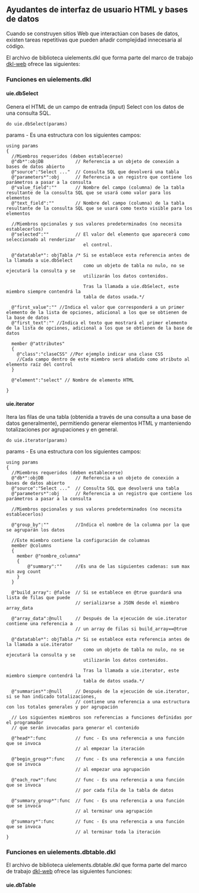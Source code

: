 ## Ayudantes de interfaz de usuario HTML y bases de datos

Cuando se construyen sitios Web que interactúan con bases de datos, existen tareas repetitivas que pueden añadir complejidad innecesaria al código.

El archivo de biblioteca uielements.dkl que forma parte del marco de trabajo [dkl-web](https://github.com/Induxsoft/dkl-web) ofrece las siguientes:

### Funciones en uielements.dkl

#### uie.dbSelect
Genera el HTML de un campo de entrada (input) Select con los datos de una consulta SQL.

``` Devkron
do uie.dbSelect(params)
```
params - Es una estructura con los siguientes campos:

```
using params
{
  //Miembros requeridos (deben establecerse)
  @"db*":objDB            // Referencia a un objeto de conexión a bases de datos abierto
  @"source":"Select ..."  // Consulta SQL que devolverá una tabla
  @"parameters*":obj      // Referencia a un registro que contiene los parámetros a pasar a la consulta
  @"value_field":""       // Nombre del campo (columna) de la tabla resultante de la consulta SQL que se usará como valor para los elementos
  @"text_field":""        // Nombre del campo (columna) de la tabla resultante de la consulta SQL que se usará como texto visible para los elementos
  
  //Miembros opcionales y sus valores predeterminados (no necesita establecerlos)
  @"selected":""          // El valor del elemento que aparecerá como seleccionado al renderizar
                             el control.
  
  @"datatable*": objTabla /* Si se establece esta referencia antes de la llamada a uie.dbSelect
                             como un objeto de tabla no nulo, no se ejecutará la consulta y se 
                             utilizarán los datos contenidos.
                             
                             Tras la llamada a uie.dbSelect, este miembro siempre contendrá la
                             tabla de datos usada.*/
                             
  @"first_value":"" //Indica el valor que corresponderá a un primer elemento de la lista de opciones, adicional a los que se obtienen de la base de datos
  @"first_text":"" //Indica el texto que mostrará el primer elemento de la lista de opciones, adicional a los que se obtienen de la base de datos
  
  member @"attributes"
  {
    @"class":"claseCSS" //Por ejemplo indicar una clase CSS
    //Cada campo dentro de este miembro será añadido como atributo al elemento raíz del control
  }
  
  @"element":"select" // Nombre de elemento HTML
  
}
```

#### uie.iterator

Itera las filas de una tabla (obtenida a través de una consulta a una base de datos generalmente), permitiendo generar elementos HTML y manteniendo totalizaciones por agrupaciones y en general.

``` DKL
do uie.iterator(params)
```

params - Es una estructura con los siguientes campos:

```
using params
{
  //Miembros requeridos (deben establecerse)
  @"db*":objDB            // Referencia a un objeto de conexión a bases de datos abierto
  @"source":"Select ..."  // Consulta SQL que devolverá una tabla
  @"parameters*":obj      // Referencia a un registro que contiene los parámetros a pasar a la consulta
 
  //Miembros opcionales y sus valores predeterminados (no necesita establecerlos)
  
  @"group_by":""          //Indica el nombre de la columna por la que se agruparán los datos
  
  //Este miembro contiene la configuración de columnas
  member @columns
  {
    member @"nombre_columna" 
    {
        @"summary":""     //Es una de las siguientes cadenas: sum max min avg count    
    }
  }
   
  @"build_array": @false  // Si se establece en @true guardará una lista de filas que puede 
                          // serializarse a JSON desde el miembro array_data
                          
  @"array_data":@null     // Después de la ejecución de uie.iterator contiene una referencia a 
                          // un array de filas si build_array==@true
  
  @"datatable*": objTabla /* Si se establece esta referencia antes de la llamada a uie.iterator
                             como un objeto de tabla no nulo, no se ejecutará la consulta y se 
                             utilizarán los datos contenidos.
                             
                             Tras la llamada a uie.iterator, este miembro siempre contendrá la
                             tabla de datos usada.*/
                             
  @"summaries*":@null     // Después de la ejecución de uie.iterator, si se han indicado totalizaciones,
                          // contiene una referencia a una estructura con los totales generales y por agrupación
                          
  // Los siguientes miembros son referencias a funciones definidas por el programador 
  // que serán invocadas para generar el contenido
  
  @"head*":func           // func - Es una referencia a una función que se invoca 
                          // al empezar la iteración
                          
  @"begin_group*":func    // func - Es una referencia a una función que se invoca 
                          // al empezar una agrupación                        
  
  @"each_row*":func       // func - Es una referencia a una función que se invoca 
                          // por cada fila de la tabla de datos
                          
  @"summary_group*":func  // func - Es una referencia a una función que se invoca 
                          // al terminar una agrupación

  @"summary*":func        // func - Es una referencia a una función que se invoca 
                          // al terminar toda la iteración
}
```

### Funciones en uielements.dbtable.dkl

El archivo de biblioteca uielements.dbtable.dkl que forma parte del marco de trabajo [dkl-web](https://github.com/Induxsoft/dkl-web) ofrece las siguientes funciones:

#### uie.dbTable

